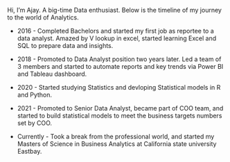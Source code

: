 Hi, I’m Ajay. A big-time Data enthusiast. Below is the timeline of my journey to the world of Analytics.

- 2016 - Completed Bachelors and started my first job as reportee to a data analyst. Amazed by V lookup in excel, started learning Excel and SQL to prepare data and insights.
- 2018 - Promoted to Data Analyst position two years later. Led a team of 3 members and started to automate reports and key trends via Power BI and Tableau dashboard.
- 2020 - Started studying Statistics and devloping Statistical models in R and Python.
- 2021 - Promoted to Senior Data Analyst, became part of COO team, and started to build statistical models to meet the business targets numbers set by COO.

- Currently - Took a break from the professional world, and started my Masters of Science in Business Analytics at California state university Eastbay. 
